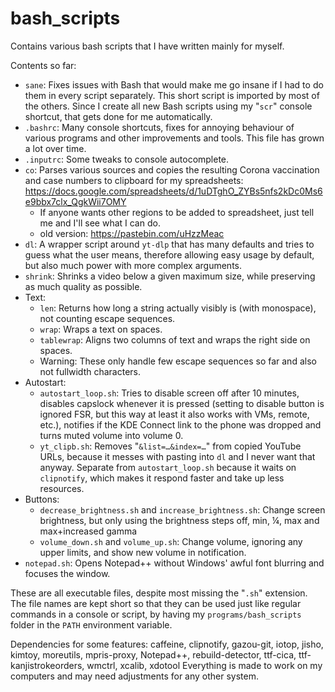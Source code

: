 # bash_scripts
Contains various bash scripts that I have written mainly for myself.

Contents so far:
* `sane`: Fixes issues with Bash that would make me go insane if I had to do them in every script separately. This short script is imported by most of the others. Since I create all new Bash scripts using my "`scr`" console shortcut, that gets done for me automatically.
* `.bashrc`: Many console shortcuts, fixes for annoying behaviour of various programs and other improvements and tools. This file has grown a lot over time.
* `.inputrc`: Some tweaks to console autocomplete.
* `co`: Parses various sources and copies the resulting Corona vaccination and case numbers to clipboard for my spreadsheets: https://docs.google.com/spreadsheets/d/1uDTghO_ZYBs5nfs2kDc0Ms6e9bbx7clx_QgkWii7OMY
  * If anyone wants other regions to be added to spreadsheet, just tell me and I'll see what I can do.
  * old version: https://pastebin.com/uHzzMeac
* `dl`: A wrapper script around `yt-dlp` that has many defaults and tries to guess what the user means, therefore allowing easy usage by default, but also much power with more complex arguments.
* `shrink`: Shrinks a video below a given maximum size, while preserving as much quality as possible.
* Text:
  * `len`: Returns how long a string actually visibly is (with monospace), not counting escape sequences.
  * `wrap`: Wraps a text on spaces.
  * `tablewrap`: Aligns two columns of text and wraps the right side on spaces.
  * Warning: These only handle few escape sequences so far and also not fullwidth characters.
* Autostart:
  * `autostart_loop.sh`: Tries to disable screen off after 10 minutes, disables capslock whenever it is pressed (setting to disable button is ignored FSR, but this way at least it also works with VMs, remote, etc.), notifies if the KDE Connect link to the phone was dropped and turns muted volume into volume 0.
  * `yt_clipb.sh`: Removes "`&list=…&index=…`" from copied YouTube URLs, because it messes with pasting into `dl` and I never want that anyway. Separate from `autostart_loop.sh` because it waits on `clipnotify`, which makes it respond faster and take up less resources.
* Buttons:
  * `decrease_brightness.sh` and `increase_brightness.sh`: Change screen brightness, but only using the brightness steps off, min, ¼, max and max+increased gamma
  * `volume_down.sh` and `volume_up.sh`: Change volume, ignoring any upper limits, and show new volume in notification.
* `notepad.sh`: Opens Notepad++ without Windows' awful font blurring and focuses the window.

These are all executable files, despite most missing the "`.sh`" extension. The file names are kept short so that they can be used just like regular commands in a console or script, by having my `programs/bash_scripts` folder in the `PATH` environment variable.

Dependencies for some features: caffeine, clipnotify, gazou-git, iotop, jisho, kimtoy, moreutils, mpris-proxy, Notepad++, rebuild-detector, ttf-cica, ttf-kanjistrokeorders, wmctrl, xcalib, xdotool
Everything is made to work on my computers and may need adjustments for any other system.